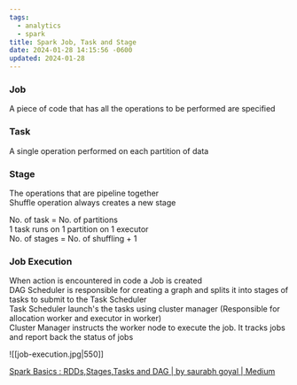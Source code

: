 ```yaml
---
tags:
  - analytics
  - spark
title: Spark Job, Task and Stage
date: 2024-01-28 14:15:56 -0600
updated: 2024-01-28
---
```


### Job
A piece of code that has all the operations to be performed are specified

### Task
A single operation performed on each partition of data

### Stage
The operations that are pipeline together  
Shuffle operation always creates a new stage

No. of task = No. of partitions  
1 task runs on 1 partition on 1 executor  
No. of stages = No. of shuffling + 1

### Job Execution
When action is encountered in code a Job is created  
DAG Scheduler is responsible for creating a graph and splits it into stages of tasks to submit to the Task Scheduler  
Task Scheduler launch's the tasks using cluster manager (Responsible for allocation worker and executor in worker)  
Cluster Manager instructs the worker node to execute the job. It tracks jobs and report back the status of jobs

![[job-execution.jpg|550]]

[Spark Basics : RDDs,Stages,Tasks and DAG | by saurabh goyal | Medium](https://medium.com/@goyalsaurabh66/spark-basics-rdds-stages-tasks-and-dag-8da0f52f0454)
